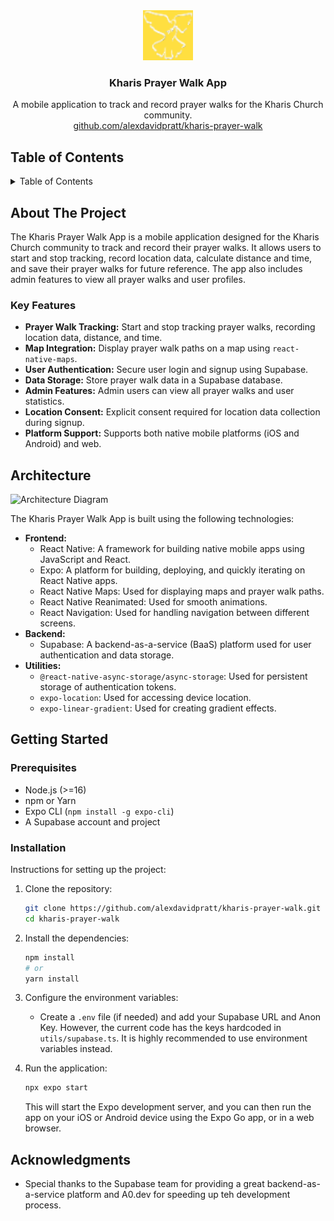 <div align="center">
    <img src="https://github.com/alexdavidpratt/kharis-prayer-walk/blob/main/assets/favicon.png" alt="Logo" width="80" height="80">

<h3 align="center">Kharis Prayer Walk App</h3>

  <p align="center">
    A mobile application to track and record prayer walks for the Kharis Church community.
    <br />
     <a href="https://github.com/alexdavidpratt/kharis-prayer-walk">github.com/alexdavidpratt/kharis-prayer-walk</a>
  </p>
</div>



## Table of Contents

<details>
  <summary>Table of Contents</summary>
  <ol>
    <li>
      <a href="#about-the-project">About The Project</a>
      <ul>
        <li><a href="#key-features">Key Features</a></li>
      </ul>
    </li>
    <li><a href="#architecture">Architecture</a></li>
    <li>
      <a href="#getting-started">Getting Started</a>
      <ul>
        <li><a href="#prerequisites">Prerequisites</a></li>
        <li><a href="#installation">Installation</a></li>
      </ul>
    </li>
    <li><a href="#acknowledgments">Acknowledgments</a></li>
  </ol>
</details>

## About The Project

The Kharis Prayer Walk App is a mobile application designed for the Kharis Church community to track and record their prayer walks. It allows users to start and stop tracking, record location data, calculate distance and time, and save their prayer walks for future reference. The app also includes admin features to view all prayer walks and user profiles.

### Key Features

- **Prayer Walk Tracking:** Start and stop tracking prayer walks, recording location data, distance, and time.
- **Map Integration:** Display prayer walk paths on a map using `react-native-maps`.
- **User Authentication:** Secure user login and signup using Supabase.
- **Data Storage:** Store prayer walk data in a Supabase database.
- **Admin Features:** Admin users can view all prayer walks and user statistics.
- **Location Consent:** Explicit consent required for location data collection during signup.
- **Platform Support:** Supports both native mobile platforms (iOS and Android) and web.

## Architecture

![Architecture Diagram](https://github.com/user-attachments/assets/721b7fb3-e480-4809-9023-fd48b82b1f8c)

The Kharis Prayer Walk App is built using the following technologies:

- **Frontend:**
    - React Native: A framework for building native mobile apps using JavaScript and React.
    - Expo: A platform for building, deploying, and quickly iterating on React Native apps.
    - React Native Maps: Used for displaying maps and prayer walk paths.
    - React Native Reanimated: Used for smooth animations.
    - React Navigation: Used for handling navigation between different screens.
- **Backend:**
    - Supabase: A backend-as-a-service (BaaS) platform used for user authentication and data storage.
- **Utilities:**
    - `@react-native-async-storage/async-storage`: Used for persistent storage of authentication tokens.
    - `expo-location`: Used for accessing device location.
    - `expo-linear-gradient`: Used for creating gradient effects.

## Getting Started

### Prerequisites

- Node.js (>=16)
- npm or Yarn
- Expo CLI (`npm install -g expo-cli`)
- A Supabase account and project

### Installation

Instructions for setting up the project:

1.  Clone the repository:

    ```sh
    git clone https://github.com/alexdavidpratt/kharis-prayer-walk.git
    cd kharis-prayer-walk
    ```

2.  Install the dependencies:

    ```sh
    npm install
    # or
    yarn install
    ```

3.  Configure the environment variables:

    - Create a `.env` file (if needed) and add your Supabase URL and Anon Key.  However, the current code has the keys hardcoded in `utils/supabase.ts`.  It is highly recommended to use environment variables instead.

4.  Run the application:

    ```sh
    npx expo start
    ```

    This will start the Expo development server, and you can then run the app on your iOS or Android device using the Expo Go app, or in a web browser.

## Acknowledgments

- Special thanks to the Supabase team for providing a great backend-as-a-service platform and A0.dev for speeding up teh development process. 
